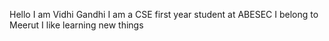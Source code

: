 Hello 
I am Vidhi Gandhi
I am a CSE first year student at ABESEC
I belong to Meerut
I like learning new things
